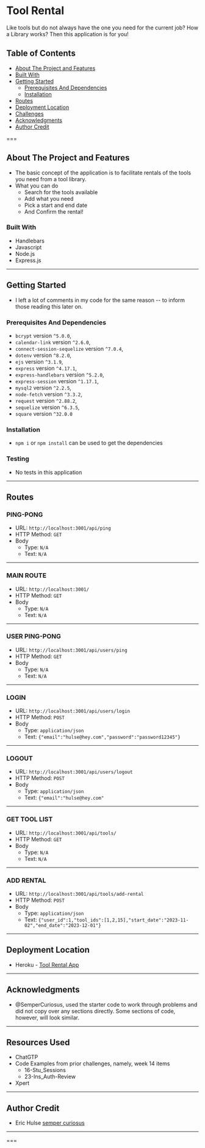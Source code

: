 # Tool Rental

Like tools but do not always have the one you need for the current job? How a Library works? Then this application is for you!

## Table of Contents

- [About The Project and Features](#about-project)
- [Built With](#built-with)
- [Getting Started](#getting-started)
  - [Prerequisites And Dependencies](#prerequisites-and-dependencies)
  - [Installation](#installation)
- [Routes](#routes)
- [Deployment Location](#deployment-location)
- [Challenges](#challenges)
- [Acknowledgments](#acknowledgments)
- [Author Credit](#author-credit)

===

## About The Project and Features<a id="about-project"></a>

- The basic concept of the application is to facilitate rentals of the tools you need from a tool library.
- What you can do
  - Search for the tools available
  - Add what you need
  - Pick a start and end date
  - And Confirm the rental!

### Built With<a id="#built-with"></a>

- Handlebars
- Javascript
- Node.js
- Express.js

---

## Getting Started<a id="getting-started"></a>

- I left a lot of comments in my code for the same reason -- to inform those reading this later on.

### Prerequisites And Dependencies<a id="prerequisites-and-dependencies"></a>

- `bcrypt` version `^5.0.0`,
- `calendar-link` version `^2.6.0`,
- `connect-session-sequelize` version `^7.0.4`,
- `dotenv` version `^8.2.0`,
- `ejs` version `^3.1.9`,
- `express` version `^4.17.1`,
- `express-handlebars` version `^5.2.0`,
- `express-session` version `^1.17.1`,
- `mysql2` version `^2.2.5`,
- `node-fetch` version `^3.3.2`,
- `request` version `^2.88.2`,
- `sequelize` version `^6.3.5`,
- `square` version `^32.0.0`

### Installation<a id="#installation"></a>

- `npm i` or `npm install` can be used to get the dependencies

### Testing

- No tests in this application

---

## Routes<a id="routes"></a>

### PING-PONG

- URL: `http://localhost:3001/api/ping`
- HTTP Method: `GET`
- Body
  - Type: `N/A`
  - Text: `N/A`

---

### MAIN ROUTE

- URL: `http://localhost:3001/`
- HTTP Method: `GET`
- Body
  - Type: `N/A`
  - Text: `N/A`

---

### USER PING-PONG

- URL: `http://localhost:3001/api/users/ping`
- HTTP Method: `GET`
- Body
  - Type: `N/A`
  - Text: `N/A`

---

### LOGIN

- URL: `http://localhost:3001/api/users/login`
- HTTP Method: `POST`
- Body
  - Type: `application/json`
  - Text: `{"email":"hulse@hey.com","password":"password12345"}`

---

### LOGOUT

- URL: `http://localhost:3001/api/users/logout`
- HTTP Method: `POST`
- Body
  - Type: `application/json`
  - Text: `{"email":"hulse@hey.com"`

---

### GET TOOL LIST

- URL: `http://localhost:3001/api/tools/`
- HTTP Method: `GET`
- Body
  - Type: `N/A`
  - Text: `N/A`

---

### ADD RENTAL

- URL: `http://localhost:3001/api/tools/add-rental`
- HTTP Method: `POST`
- Body
  - Type: `application/json`
  - Text: `{"user_id":1,"tool_ids":[1,2,15],"start_date":"2023-11-02","end_date":"2023-12-01"}`

---

## Deployment Location<a id="deployment-location"></a>

- Heroku - [Tool Rental App]()

---

## Acknowledgments<a id="acknowledgments"></a>

- @SemperCuriosus, used the starter code to work through problems and did not copy over any sections directly. Some sections of code, however, will look similar.

---

## Resources Used

- ChatGTP
- Code Examples from prior challenges, namely, week 14 items
  - 16-Stu_Sessions
  - 23-Ins_Auth-Review
- Xpert

---

## Author Credit<a id="author-credit"></a>

- Eric Hulse [semper curiosus](https://github.com/sempercuriosus)

---

===
